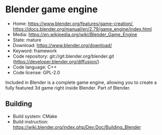 # Blender game engine

- Home: https://www.blender.org/features/game-creation/, https://docs.blender.org/manual/en/2.79/game_engine/index.html
- Media: https://en.wikipedia.org/wiki/Blender_Game_Engine
- State: mature
- Download: https://www.blender.org/download/
- Keyword: framework
- Code repository: git://git.blender.org/blender.git (https://developer.blender.org/diffusion/)
- Code language: C++
- Code license: GPL-2.0

Included in Blender is a complete game engine, allowing you to create a fully featured 3d game right inside Blender.
Part of Blender.

## Building

- Build system: CMake
- Build instruction: https://wiki.blender.org/index.php/Dev:Doc/Building_Blender
